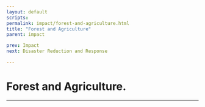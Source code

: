 ```yaml
---
layout: default
scripts:
permalink: impact/forest-and-agriculture.html
title: "Forest and Agriculture"
parent: impact

prev: Impact
next: Disaster Reduction and Response

---
```


# Forest and Agriculture.

---

